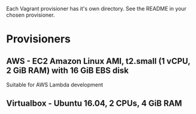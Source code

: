 Each Vagrant provisioner has it's own directory. See the README in your chosen provisioner.

# Provisioners

## AWS - EC2 Amazon Linux AMI, t2.small (1 vCPU, 2 GiB RAM) with 16 GiB EBS disk
Suitable for AWS Lambda development

## Virtualbox - Ubuntu 16.04, 2 CPUs, 4 GiB RAM
